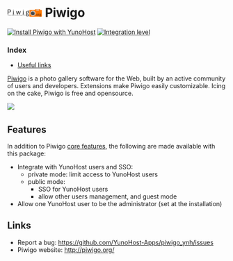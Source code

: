 # <img src="/images/piwigo_logo.png" width="80px" alt="Piwigo's logo"> Piwigo

[![Install Piwigo with YunoHost](https://install-app.yunohost.org/install-with-yunohost.png)](https://install-app.yunohost.org/?app=piwigo) [![Integration level](https://dash.yunohost.org/integration/piwigo.svg)](https://dash.yunohost.org/appci/app/piwigo)

### Index

- [Useful links](#useful-links)

[Piwigo](http://piwigo.org) is a photo gallery software for the Web, built by an active community of users and developers.
Extensions make Piwigo easily customizable. Icing on the cake, Piwigo is free and opensource.

![](http://piwigo.org/screenshots/homepage/piwigo-batch-manager.png)

## Features

In addition to Piwigo [core features](http://piwigo.org/basics/features), the following are made available with
this package:

 * Integrate with YunoHost users and SSO:
   * private mode: limit access to YunoHost users
   * public mode:
     * SSO for YunoHost users
     * allow other users management, and guest mode
 * Allow one YunoHost user to be the administrator (set at the installation)

## Links

 * Report a bug: https://github.com/YunoHost-Apps/piwigo_ynh/issues
 * Piwigo website: http://piwigo.org/
